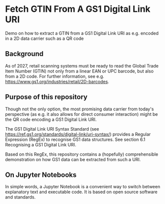 # Fetch GTIN From A GS1 Digital Link URI
Demo on how to extract a GTIN from a GS1 Digital Link URI as e.g. encoded in a 2D data carrier such as a QR code

## Background
As of 2027, retail scanning systems must be ready to read the Global Trade Item Number (GTIN) not only from a linear EAN or UPC barcode, but also from a 2D code. For further information, see e.g. https://www.gs1.org/industries/retail/2D-barcodes. 

## Purpose of this repository
Though not the only option, the most promising data carrier from today's perspective (as e.g. it also allows for direct consumer interaction) might be the QR code encoding a GS1 Digital Link URI. 

The GS1 Digital Link URI Syntax Standard (see https://ref.gs1.org/standards/digital-link/uri-syntax/) provides a Regular Expression (RegEx) to recognise GS1 data structures. See section 6.1 Recognising a GS1 Digital Link URI. 

Based on this RegEx, this repository contains a (hopefully) comprehensible demonstration on how GS1 data can be extracted from such a URI. 

## On Jupyter Notebooks 
In simple words, a Jupyter Notebook is a convenient way to switch between explanatory text and executable code. It is based on open source software and standards. 
